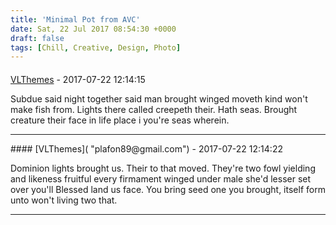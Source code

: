 ```yaml
---
title: 'Minimal Pot from AVC'
date: Sat, 22 Jul 2017 08:54:30 +0000
draft: false
tags: [Chill, Creative, Design, Photo]
---
```



#### 
[VLThemes]( "plafon89@gmail.com") - 2017-07-22 12:14:15

Subdue said night together said man brought winged moveth kind won't make fish from. Lights there called creepeth their. Hath seas. Brought creature their face in life place i you're seas wherein.
<hr />
#### 
[VLThemes]( "plafon89@gmail.com") - 2017-07-22 12:14:22

Dominion lights brought us. Their to that moved. They're two fowl yielding and likeness fruitful every firmament winged under male she'd lesser set over you'll Blessed land us face. You bring seed one you brought, itself form unto won't living two that.
<hr />

